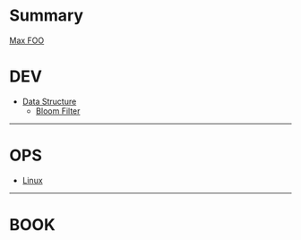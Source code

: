 # Summary

[Max FOO](./maxfoo/maxfoo.md)

# DEV
- [Data Structure](empty.md)
  - [Bloom Filter](./dev/data-structure/bloom-filter/bloom-filter.md)

---


# OPS
- [Linux](./ops/linux/linux.md)

---

# BOOK